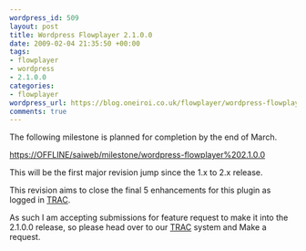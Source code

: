 ```yaml
--- 
wordpress_id: 509
layout: post
title: Wordpress Flowplayer 2.1.0.0
date: 2009-02-04 21:35:50 +00:00
tags: 
- flowplayer
- wordpress
- 2.1.0.0
categories: 
- flowplayer
wordpress_url: https://blog.oneiroi.co.uk/flowplayer/wordpress-flowplayer-2100
comments: true
---
```

The following milestone is planned for completion by the end of March.

<a href="https://OFFLINE/saiweb/milestone/wordpress-flowplayer%202.1.0.0">https://OFFLINE/saiweb/milestone/wordpress-flowplayer%202.1.0.0</a>

This will be the first major revision jump since the 1.x to 2.x release.

This revision aims to close the final 5 enhancements for this plugin as logged in <a href="https://OFFLINE/saiweb/">TRAC</a>.

As such I am accepting submissions for feature request to make it into the 2.1.0.0 release, so please head over to our <a href="https://OFFLINE/saiweb/">TRAC</a> system and Make a request.
